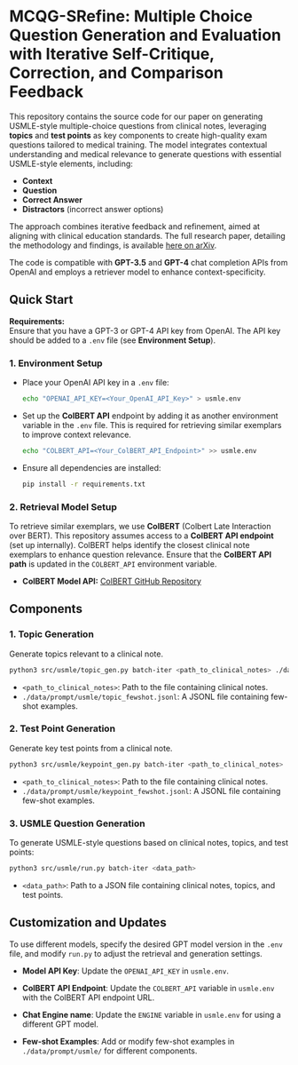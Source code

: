 # MCQG-SRefine: Multiple Choice Question Generation and Evaluation with Iterative Self-Critique, Correction, and Comparison Feedback
This repository contains the source code for our paper on generating USMLE-style multiple-choice questions from clinical notes, leveraging **topics** and **test points** as key components to create high-quality exam questions tailored to medical training. The model integrates contextual understanding and medical relevance to generate questions with essential USMLE-style elements, including:

- **Context**
- **Question**
- **Correct Answer**
- **Distractors** (incorrect answer options)

The approach combines iterative feedback and refinement, aimed at aligning with clinical education standards. The full research paper, detailing the methodology and findings, is available [here on arXiv](https://arxiv.org/abs/2410.13191).

The code is compatible with **GPT-3.5** and **GPT-4** chat completion APIs from OpenAI and employs a retriever model to enhance context-specificity. 

## Quick Start

**Requirements:**  
Ensure that you have a GPT-3 or GPT-4 API key from OpenAI. The API key should be added to a `.env` file (see **Environment Setup**).

### 1. **Environment Setup**

- Place your OpenAI API key in a `.env` file:

  ```bash
  echo "OPENAI_API_KEY=<Your_OpenAI_API_Key>" > usmle.env
  ```

- Set up the **ColBERT API** endpoint by adding it as another environment variable in the `.env` file. This is required for retrieving similar exemplars to improve context relevance.

  ```bash
  echo "COLBERT_API=<Your_ColBERT_API_Endpoint>" >> usmle.env
  ```

- Ensure all dependencies are installed:

  ```bash
  pip install -r requirements.txt
  ```

### 2. **Retrieval Model Setup**

To retrieve similar exemplars, we use **ColBERT** (Colbert Late Interaction over BERT). This repository assumes access to a **ColBERT API endpoint** (set up internally). ColBERT helps identify the closest clinical note exemplars to enhance question relevance. Ensure that the **ColBERT API path** is updated in the `COLBERT_API` environment variable.

- **ColBERT Model API:** [ColBERT GitHub Repository](https://github.com/stanford-futuredata/ColBERT)

## Components

### 1. **Topic Generation**

Generate topics relevant to a clinical note.

```bash
python3 src/usmle/topic_gen.py batch-iter <path_to_clinical_notes> ./data/prompt/usmle/topic_fewshot.jsonl
```

- `<path_to_clinical_notes>`: Path to the file containing clinical notes.
- `./data/prompt/usmle/topic_fewshot.jsonl`: A JSONL file containing few-shot examples.

### 2. **Test Point Generation**

Generate key test points from a clinical note.

```bash
python3 src/usmle/keypoint_gen.py batch-iter <path_to_clinical_notes> ./data/prompt/usmle/keypoint_fewshot.jsonl
```

- `<path_to_clinical_notes>`: Path to the file containing clinical notes.
- `./data/prompt/usmle/keypoint_fewshot.jsonl`: A JSONL file containing few-shot examples.

### 3. **USMLE Question Generation**

To generate USMLE-style questions based on clinical notes, topics, and test points:

```bash
python3 src/usmle/run.py batch-iter <data_path>
```

- `<data_path>`: Path to a JSON file containing clinical notes, topics, and test points.


## Customization and Updates

To use different models, specify the desired GPT model version in the `.env` file, and modify `run.py` to adjust the retrieval and generation settings.

- **Model API Key**: Update the `OPENAI_API_KEY` in `usmle.env`.
- **ColBERT API Endpoint**: Update the `COLBERT_API` variable in `usmle.env` with the ColBERT API endpoint URL.
- **Chat Engine name**: Update the `ENGINE` variable in `usmle.env` for using a different GPT model.

- **Few-shot Examples**: Add or modify few-shot examples in `./data/prompt/usmle/` for different components.
